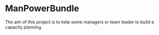 ManPowerBundle
==============
The aim of this project is to help some managers or team leader to build a capacity planning.


